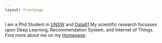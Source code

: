 ```yaml
---
layout: frontpage
---
```


I am a Phd Student in [UNSW](https://www.unsw.edu.au/) and [Data61](https://www.data61.csiro.au/)
My scientific research focusses upon Deep Learning, Recommendation System, and Internet of Things. <br>
Find more about me on my [Homepage](http://www.cse.unsw.edu.au/~z5122282/).<br>
